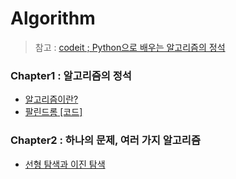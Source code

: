 # Algorithm
> 참고 : [codeit ; Python으로 배우는 알고리즘의 정석](https://www.codeit.kr/courses/8/assignments)

### Chapter1 : 알고리즘의 정석    
- [알고리즘이란?](https://blog.naver.com/chlwldk1998)            
- [팔린드롬](https://blog.naver.com/PostView.nhn?blogId=chlwldk1998&logNo=221777464586&parentCategoryNo=&categoryNo=27&viewDate=&isShowPopularPosts=false&from=postList)[ [코드]](/code/chapter1/팔린드롬.py)    
   
### Chapter2 : 하나의 문제, 여러 가지 알고리즘    
- [선형 탐색과 이진 탐색](https://blog.naver.com/PostView.nhn?blogId=chlwldk1998&logNo=221778706721&parentCategoryNo=&categoryNo=27&viewDate=&isShowPopularPosts=false&from=postView)    

